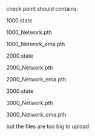 
check point should contains:

1000.state

1000_Network.pth

1000_Network_ema.pth

2000.state

2000_Network.pth

2000_Network_ema.pth

3000.state

3000_Network.pth

3000_Network_ema.pth

but the files are too big to upload
